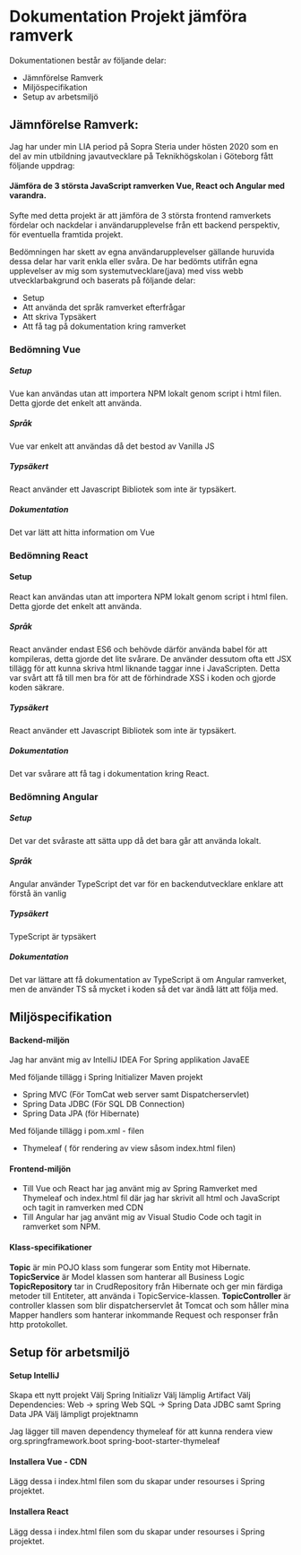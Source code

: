 # Dokumentation Projekt jämföra ramverk

Dokumentationen består av följande delar: 
* Jämnförelse Ramverk
* Miljöspecifikation
* Setup av arbetsmiljö

## Jämnförelse Ramverk:
Jag har under min LIA period på Sopra Steria under hösten 2020 som en del av min utbildning javautvecklare på 
Teknikhögskolan i Göteborg fått följande uppdrag: 

#### Jämföra de 3 största JavaScript ramverken Vue, React och Angular med varandra. 

Syfte med detta projekt är att jämföra de 3 största frontend ramverkets fördelar och nackdelar i användarupplevelse från ett backend perspektiv, för eventuella framtida projekt. 

Bedömningen har skett av egna användarupplevelser gällande huruvida dessa delar har varit enkla eller svåra.
De har bedömts utifrån egna upplevelser av mig som systemutvecklare(java) med viss webb utvecklarbakgrund och baserats på följande delar: 

* Setup 
* Att använda det språk ramverket efterfrågar
* Att skriva Typsäkert
* Att få tag på dokumentation kring ramverket


### Bedömning Vue
##### Setup
Vue kan användas utan att importera NPM lokalt genom script i html filen. Detta gjorde det enkelt att använda. 
##### Språk
Vue var enkelt att användas då det bestod av Vanilla JS
##### Typsäkert
React använder ett Javascript Bibliotek som inte är typsäkert. 
##### Dokumentation
Det var lätt att hitta information om Vue

### Bedömning React
#### Setup
React kan användas utan att importera NPM lokalt genom script i html filen. Detta gjorde det enkelt att använda. 
##### Språk
React använder endast ES6 och behövde därför använda babel för att kompileras, detta gjorde det lite svårare. De använder dessutom ofta ett JSX tillägg för att kunna skriva html liknande taggar inne i JavaScripten. Detta var svårt att få till men bra för att de förhindrade XSS i koden och gjorde koden säkrare. 
##### Typsäkert
React använder ett Javascript Bibliotek som inte är typsäkert. 
##### Dokumentation
Det var svårare att få tag i dokumentation kring React.

### Bedömning Angular
##### Setup
Det var det svåraste att sätta upp då det bara går att använda lokalt. 
##### Språk
Angular använder TypeScript det var för en backendutvecklare enklare att förstå än vanlig 
##### Typsäkert
TypeScript är typsäkert
##### Dokumentation
Det var lättare att få dokumentation av TypeScript ä om Angular ramverket, men de använder TS så mycket i koden så det var ändå lätt att följa med. 

## Miljöspecifikation

#### Backend-miljön
Jag har använt mig av 
IntelliJ IDEA For Spring applikation JavaEE

Med följande tillägg i Spring Initializer Maven projekt
* Spring MVC (För TomCat web server samt Dispatcherservlet) 
* Spring Data JDBC (För SQL DB Connection)
* Spring Data JPA (för Hibernate)

Med följande tillägg i pom.xml - filen
* Thymeleaf ( för rendering av view såsom index.html filen) 

#### Frontend-miljön
* Till Vue och React har jag använt mig av Spring Ramverket med Thymeleaf och index.html fil där jag har skrivit all html och JavaScript och tagit in ramverken med CDN 
* Till Angular har jag använt mig av Visual Studio Code och tagit in ramverket som NPM.

#### Klass-specifikationer
**Topic** är min POJO klass som fungerar som Entity mot Hibernate. 
**TopicService** är Model klassen som hanterar all Business Logic
**TopicRepository** tar in CrudRepository från Hibernate och ger min färdiga metoder till Entiteter, att använda i TopicService-klassen. 
**TopicController** är controller klassen som blir dispatcherservlet åt Tomcat och som håller mina Mapper handlers som hanterar inkommande Request och responser från http protokollet. 

## Setup för arbetsmiljö

#### Setup IntelliJ
Skapa ett nytt projekt
Välj Spring Initializr
Välj lämplig Artifact
Välj Dependencies: 
Web -> spring Web
SQL -> Spring Data JDBC  samt Spring Data JPA
Välj lämpligt projektnamn

Jag lägger till maven dependency thymeleaf för att kunna rendera view
<dependency>
   <groupId>org.springframework.boot</groupId>
   <artifactId>spring-boot-starter-thymeleaf</artifactId>
</dependency>

#### Installera Vue - CDN
Lägg dessa i index.html filen som du skapar under resourses i Spring projektet. 
<script src="https://cdn.jsdelivr.net/npm/vue@2.6.12/dist/vue.js"></script>

#### Installera React
Lägg dessa i index.html filen som du skapar under resourses i Spring projektet. 
<script src="https://unpkg.com/react@17/umd/react.development.js" crossorigin></script>
<script src="https://unpkg.com/react-dom@17/umd/react-dom.development.js" crossorigin></script>










